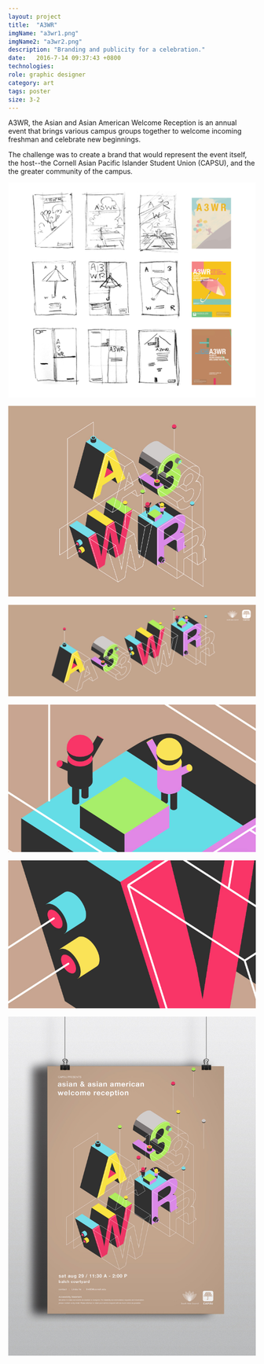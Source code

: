 ```yaml
---
layout: project
title:  "A3WR"
imgName: "a3wr1.png"
imgName2: "a3wr2.png"
description: "Branding and publicity for a celebration."
date:   2016-7-14 09:37:43 +0800
technologies: 
role: graphic designer
category: art
tags: poster
size: 3-2
---
```


A3WR, the Asian and Asian American Welcome Reception is an annual event that brings various campus groups together to welcome incoming freshman and celebrate new beginnings. 

The challenge was to create a brand that would represent the event itself, the host--the Cornell Asian Pacific Islander Student Union (CAPSU), and the the greater community of the campus. 

![Alt](/img/a3wr/sketches.jpg)

![Alt](/img/a3wr/qcard.jpg)

![Alt](/img/a3wr/fb.jpg)

![Alt](/img/a3wr/closeup.jpg)

![Alt](/img/a3wr/closeup2.jpg)

![Alt](/img/a3wr/context.jpg)

